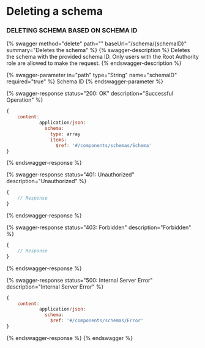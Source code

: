 # Deleting a schema

### DELETING SCHEMA BASED ON SCHEMA ID

{% swagger method="delete" path="" baseUrl="/schema/{schemaID}" summary="Deletes the schema" %}
{% swagger-description %}
Deletes the schema with the provided schema ID. Only users with the Root Authority role are allowed to make the request.
{% endswagger-description %}

{% swagger-parameter in="path" type="String" name="schemaID" required="true" %}
Schema ID
{% endswagger-parameter %}

{% swagger-response status="200: OK" description="Successful Operation" %}

```javascript
{
    content:
            application/json:
              schema:
                type: array
                items:
                  $ref: '#/components/schemas/Schema'
}
```

{% endswagger-response %}

{% swagger-response status="401: Unauthorized" description="Unauthorized" %}

```javascript
{
    // Response
}
```

{% endswagger-response %}

{% swagger-response status="403: Forbidden" description="Forbidden" %}

```javascript
{
    // Response
}
```

{% endswagger-response %}

{% swagger-response status="500: Internal Server Error" description="Internal Server Error" %}

```javascript
{
    content:
            application/json:
              schema:
                $ref: '#/components/schemas/Error'
}
```

{% endswagger-response %}
{% endswagger %}
